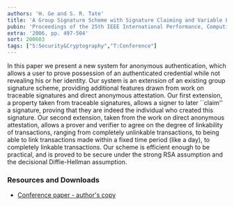 ```yaml
---
authors: 'H. Ge and S. R. Tate'
title: 'A Group Signature Scheme with Signature Claiming and Variable Linkability'
pubin: 'Proceedings of the 25th IEEE International Performance, Computing, and Communications Conference (IPCCC)'
extra: '2006, pp. 497-504'
sort: 200603
tags: ["S:Security&Cryptography","T:Conference"]
---
```


In this paper we present a new system for anonymous authentication,
which allows a user to prove possession of an authenticated credential
while not revealing his or her identity.  Our system is an extension
of an existing group signature scheme, providing additional features
drawn from work on traceable signatures and direct anonymous
attestation.  Our first extension, a property taken from traceable
signatures, allows a signer to later ``claim'' a signature,
proving that they are indeed the individual who created
this signature.  Our second extension, taken from the work on direct
anonymous attestation, allows a prover and verifier to agree on the
degree of linkability of transactions, ranging from completely
unlinkable transactions, to being able to link transactions made
within a fixed time period (like a day), to completely linkable
transactions.  Our scheme is efficient enough to be practical, and is
proved to be secure under the strong RSA assumption and the decisional
Diffie-Hellman assumption.


### Resources and Downloads

* [Conference paper - author's copy](/publications/2006-GroupSigScheme.pdf)

